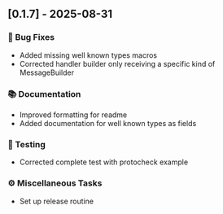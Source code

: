 ## [0.1.7] - 2025-08-31

### 🐛 Bug Fixes

- Added missing well known types macros
- Corrected handler builder only receiving a specific kind of MessageBuilder

### 📚 Documentation

- Improved formatting for readme
- Added documentation for well known types as fields

### 🧪 Testing

- Corrected complete test with protocheck example

### ⚙️ Miscellaneous Tasks

- Set up release routine
